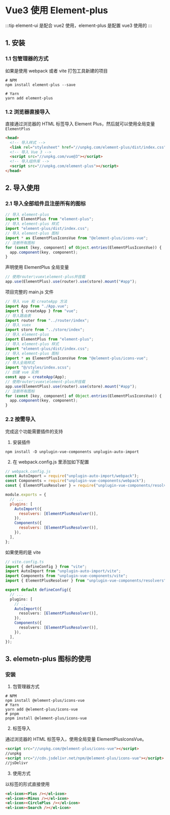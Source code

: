 # Vue3 使用 Element-plus

:::tip
element-ui 是配合 vue2 使用，element-plus 是配置 vue3 使用的
:::

## 1. 安装

### 1.1 包管理器的方式

如果是使用 webpack 或者 vite 打包工具新建的项目

```
# NPM
npm install element-plus --save

# Yarn
yarn add element-plus
```

### 1.2 浏览器直接导入

直接通过浏览器的 HTML 标签导入 Element Plus，然后就可以使用全局变量 `ElementPlus`

```html
<head>
  <!-- 导入样式 -->
  <link rel="stylesheet" href="//unpkg.com/element-plus/dist/index.css" />
  <!-- 导入 Vue 3 -->
  <script src="//unpkg.com/vue@3"></script>
  <!-- 导入组件库 -->
  <script src="//unpkg.com/element-plus"></script>
</head>
```

## 2. 导入使用

### 2.1 导入全部组件且注册所有的图标

```ts
// 导入 element-plus
import ElementPlus from "element-plus";
// 导入 element-plus 样式
import "element-plus/dist/index.css";
// 导入 element-plus 图标
import * as ElementPlusIconsVue from "@element-plus/icons-vue";
// 注册所有图标
for (const [key, component] of Object.entries(ElementPlusIconsVue)) {
  app.component(key, component);
}
```

声明使用 ElementPlus 全局变量

```ts
// 使用router\vuex\element-plus并挂载
app.use(ElementPlus).use(router).use(store).mount("#app");
```

项目完整的 main.js 文件

```ts
// 导入 vue 和 createApp 方法
import App from "./App.vue";
import { createApp } from "vue";
// 导入路由表
import router from "../router/index";
// 导入 vuex
import store from "../store/index";
// 导入 element-plus
import ElementPlus from "element-plus";
// 导入 element-plus 样式
import "element-plus/dist/index.css";
// 导入 element-plus 图标
import * as ElementPlusIconsVue from "@element-plus/icons-vue";
// 导入全局样式
import "@/styles/index.scss";
// 创建 vue 实例
const app = createApp(App);
// 使用router\vuex\element-plus并挂载
app.use(ElementPlus).use(router).use(store).mount("#app");
// 注册所有图标
for (const [key, component] of Object.entries(ElementPlusIconsVue)) {
  app.component(key, component);
}
```

### 2.2 按需导入

完成这个功能需要插件的支持

1. 安装插件

```
npm install -D unplugin-vue-components unplugin-auto-import
```

2. 在 webpack.config.js 里添加如下配置

```js
// webpack.config.js
const AutoImport = require("unplugin-auto-import/webpack");
const Components = require("unplugin-vue-components/webpack");
const { ElementPlusResolver } = require("unplugin-vue-components/resolvers");

module.exports = {
  // ...
  plugins: [
    AutoImport({
      resolvers: [ElementPlusResolver()],
    }),
    Components({
      resolvers: [ElementPlusResolver()],
    }),
  ],
};
```

如果使用的是 vite

```ts
// vite.config.ts
import { defineConfig } from "vite";
import AutoImport from "unplugin-auto-import/vite";
import Components from "unplugin-vue-components/vite";
import { ElementPlusResolver } from "unplugin-vue-components/resolvers";

export default defineConfig({
  // ...
  plugins: [
    // ...
    AutoImport({
      resolvers: [ElementPlusResolver()],
    }),
    Components({
      resolvers: [ElementPlusResolver()],
    }),
  ],
});
```

## 3. elemetn-plus 图标的使用

### 安装

1. 包管理器方式

```
# NPM
npm install @element-plus/icons-vue
# Yarn
yarn add @element-plus/icons-vue
# pnpm
pnpm install @element-plus/icons-vue
```

2. 标签导入

通过浏览器的 HTML 标签导入，使用全局变量 ElementPlusIconsVue。

```html
<script src="//unpkg.com/@element-plus/icons-vue"></script>
//unpkg
<script src="//cdn.jsdelivr.net/npm/@element-plus/icons-vue"></script>
//jsDelivr
```

3. 使用方式

以标签的形式直接使用

```html
<el-icon><Plus /></el-icon>
<el-icon><Minus /></el-icon>
<el-icon><CirclePlus /></el-icon>
<el-icon><Search /></el-icon>
```
